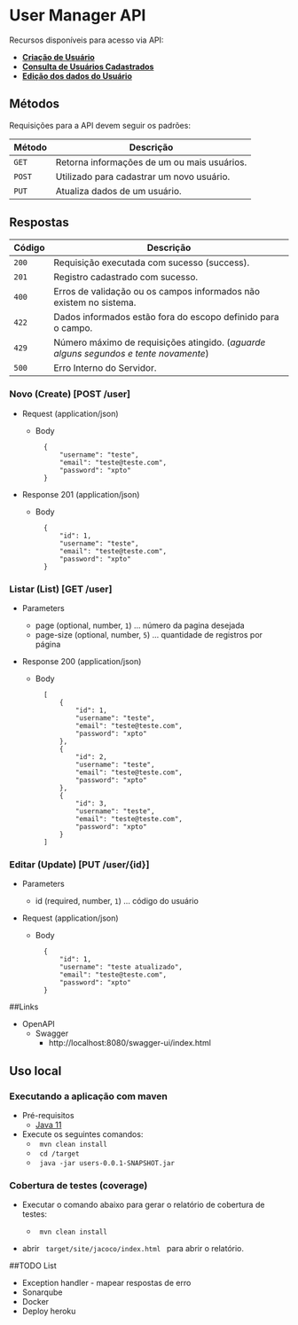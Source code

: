 # User Manager API

Recursos disponíveis para acesso via API:
* [**Criação de Usuário**](#reference)
* [**Consulta de Usuários Cadastrados**](#reference)
* [**Edição dos dados do Usuário**](#reference)

## Métodos
Requisições para a API devem seguir os padrões:

| Método | Descrição |
|---|---|
| `GET` | Retorna informações de um ou mais usuários. |
| `POST` | Utilizado para cadastrar um novo usuário.|
| `PUT` | Atualiza dados de um usuário.|

## Respostas

| Código | Descrição |
|---|---|
| `200` | Requisição executada com sucesso (success).|
| `201` | Registro cadastrado com sucesso. |
| `400` | Erros de validação ou os campos informados não existem no sistema.|
| `422` | Dados informados estão fora do escopo definido para o campo.|
| `429` | Número máximo de requisições atingido. (*aguarde alguns segundos e tente novamente*)|
| `500` | Erro Interno do Servidor. |

### Novo (Create) [POST /user]
+ Request (application/json)
    + Body
      
            {
                "username": "teste",
                "email": "teste@teste.com",
                "password": "xpto"
            }
    
+ Response 201 (application/json)
    + Body

            {
                "id": 1,
                "username": "teste",
                "email": "teste@teste.com",
                "password": "xpto"
            }

### Listar (List) [GET /user]
+ Parameters
    + page (optional, number, `1`) ... número da pagina desejada
    + page-size (optional, number, `5`) ... quantidade de registros por página
    
+ Response 200 (application/json)
    + Body

            [
                {
                    "id": 1,
                    "username": "teste",
                    "email": "teste@teste.com",
                    "password": "xpto"
                },
                {
                    "id": 2,
                    "username": "teste",
                    "email": "teste@teste.com",
                    "password": "xpto"
                },
                {
                    "id": 3,
                    "username": "teste",
                    "email": "teste@teste.com",
                    "password": "xpto"
                }
            ]

### Editar (Update) [PUT  /user/{id}]
+ Parameters
    + id (required, number, `1`) ... código do usuário

+ Request (application/json)
    + Body

            {
                "id": 1,
                "username": "teste atualizado",
                "email": "teste@teste.com",
                "password": "xpto"
            }

##Links
+ OpenAPI
    + Swagger
        + http://localhost:8080/swagger-ui/index.html
    
## Uso local
### Executando a aplicação com maven
  + Pré-requisitos
      + <a href="https://www.oracle.com/br/java/technologies/javase/jdk11-archive-downloads.html"> Java 11 </a>
  + Execute os seguintes comandos:
    + <code> mvn clean install </code>
    + <code> cd /target </code>
    + <code> java -jar users-0.0.1-SNAPSHOT.jar </code>
    
### Cobertura de testes (coverage)
+ Executar o comando abaixo para gerar o relatório de cobertura de testes:
    + <code> mvn clean install </code>
  
+ abrir <code> target/site/jacoco/index.html </code> para abrir o relatório.

##TODO List
+ Exception handler - mapear respostas de erro
+ Sonarqube
+ Docker
+ Deploy heroku